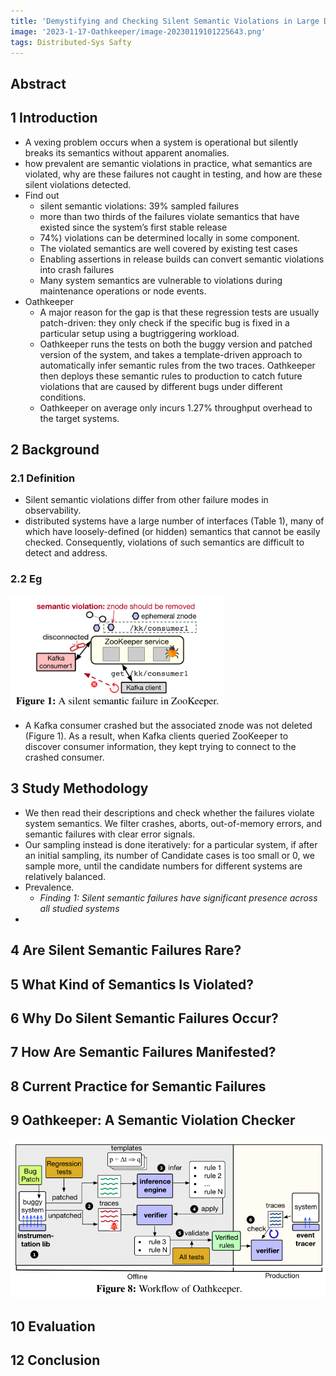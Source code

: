 ```yaml
---
title: 'Demystifying and Checking Silent Semantic Violations in Large Distributed Systems'
image: '2023-1-17-Oathkeeper/image-20230119101225643.png'
tags: Distributed-Sys Safty
---
```


<!--more-->

## Abstract



## 1 Introduction

- A vexing problem occurs when a system is operational
	but silently breaks its semantics without apparent anomalies.
- how prevalent are semantic violations in practice, what semantics are violated, why are these failures not caught in testing, and how are these silent violations detected.
- Find out
	- silent semantic violations: 39% sampled failures 
	- more than two thirds of the failures violate semantics that have existed since the system’s first stable release
	- 74%) violations can be determined locally in some component.
	- The violated semantics are well covered by existing test cases
	- Enabling assertions in release builds can  convert semantic violations into crash failures
	- Many system semantics are vulnerable to violations during maintenance operations or node events.
- Oathkeeper
	- A major reason for the gap is that these regression tests are usually patch-driven: they only check if the specific bug is fixed in a particular setup using a bugtriggering workload.
	- Oathkeeper runs the tests on both the buggy version and patched version of the system, and takes a template-driven approach to automatically infer semantic rules from the two traces. Oathkeeper then deploys these semantic rules to production to catch future violations that are caused by different bugs under different conditions.
	- Oathkeeper on average only incurs 1.27% throughput overhead to the target systems.

## 2 Background

### 2.1 Definition 

- Silent semantic violations differ from other failure modes in observability.
- distributed systems have a large number of interfaces (Table 1), many of which have loosely-defined (or hidden) semantics that cannot be easily checked. Consequently, violations of such semantics are difficult to detect and address.

### 2.2 Eg

<img src="../images/2023-1-17-Oathkeeper/image-20230118122404829.png" alt="image-20230118122404829" style="zoom: 80%;" />

- A Kafka consumer crashed but the associated znode was not deleted (Figure 1). As a result, when Kafka clients queried ZooKeeper to discover consumer information, they kept trying to connect to the crashed consumer.



## 3 Study Methodology

- We then read their descriptions and check whether the failures violate system semantics. We filter crashes, aborts, out-of-memory errors, and semantic failures with clear error signals.
- Our sampling instead is done iteratively: for a particular system, if after an initial sampling, its number of Candidate cases is too small or 0, we sample more, until the candidate numbers for different systems are relatively balanced. 
- Prevalence.
	- *Finding 1: Silent semantic failures have significant presence*
		*across all studied systems*
- 



## 4 Are Silent Semantic Failures Rare?





## 5 What Kind of Semantics Is Violated?





## 6 Why Do Silent Semantic Failures Occur?



## 7 How Are Semantic Failures Manifested?



## 8 Current Practice for Semantic Failures



## 9 Oathkeeper: A Semantic Violation Checker



![image-20230119101225643](../images/2023-1-17-Oathkeeper/image-20230119101225643.png)

## 10 Evaluation



## 12 Conclusion
